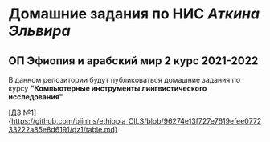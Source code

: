 # Домашние задания по НИС *Аткина Эльвира*
## ОП Эфиопия и арабский мир 2 курс 2021-2022

В данном репозитории будут публиковаться домашние задания по курсу **"Компьютерные инструменты лингвистического исследования"**

[ДЗ №1]{https://github.com/biinins/ethiopia_CILS/blob/96274e13f727e7619efee077233222a85e8d6191/dz1/table.md}

